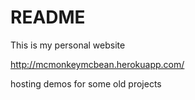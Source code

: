 # README

This is my personal website

http://mcmonkeymcbean.herokuapp.com/

hosting demos for some old projects
